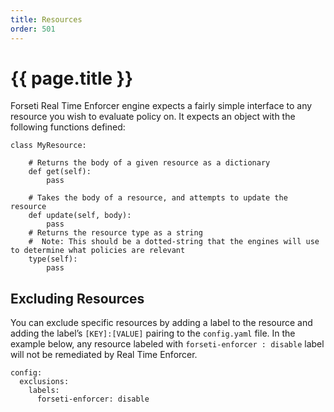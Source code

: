 ```yaml
---
title: Resources
order: 501
---
```


# {{ page.title }}

Forseti Real Time Enforcer engine expects a fairly simple interface to any resource you wish to evaluate policy on. 
It expects an object with the following functions defined:

```
class MyResource:

    # Returns the body of a given resource as a dictionary
    def get(self):
        pass

    # Takes the body of a resource, and attempts to update the resource
    def update(self, body):
        pass
    # Returns the resource type as a string
    #  Note: This should be a dotted-string that the engines will use to determine what policies are relevant
    type(self):
        pass
```

## Excluding Resources

You can exclude specific resources by adding a label to the resource and adding the label’s `[KEY]:[VALUE]` 
pairing to the `config.yaml` file. In the example below, any resource labeled with `forseti-enforcer : disable` label 
will not be remediated by Real Time Enforcer.

```
config:
  exclusions:
    labels:
      forseti-enforcer: disable
```